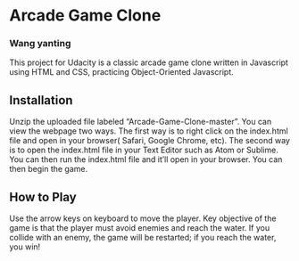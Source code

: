 
# Arcade Game Clone
### Wang yanting

This project for Udacity is a classic arcade game clone written in Javascript using HTML and CSS, practicing Object-Oriented Javascript.

## Installation
Unzip the uploaded file labeled “Arcade-Game-Clone-master”. You can view the webpage two ways. The first way is to right click on the index.html file and open in your browser( Safari, Google Chrome, etc). The second way is to open the index.html file in your Text Editor such as Atom or Sublime. You can then run the index.html file and it’ll open in your browser.  You can then begin the game.

## How to Play
Use the arrow keys on keyboard to move the player. Key objective of the game is that the player must avoid enemies and reach the water. If you collide with an enemy, the game will be restarted; if you reach the water, you win!
